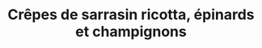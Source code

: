 ---
title: Crêpes de sarrasin ricotta, épinards et champignons
draft: false
layout: recettes
type: plat
categories:
  - Plat chaud
auteur: frédo
regime:
  - vegetarien
cuisson: Oui
temperature: Chaud
plate: 100
quantite_desc: 1 crêpe par personne
check: Non
checkAlwaysOk: false
ingredients:
  autres:
    - title: crêpes de sarrasin
      quantite: 100
      unit: unité
  legumes:
    - title: Oignon
      quantite: 25
      unit: unité
    - title: Epinards surgelés
      quantite: 8
      unit: Kg
    - title: champignons surgelés
      quantite: 8
      unit: Kg
  lof:
    - title: Lait entier
      quantite: 5
      unit: litre
    - title: huile de tournesol
      quantite: 500
      unit: ml
    - title: Fécule de maïs (Maïzena)
      quantite: 500
      unit: grammes
      commentaire: la maïzena est pour la béchamel sans gluten
    - title: Farine de blé
      quantite: 200
      unit: grammes
  frais:
    - title: Margarine
      quantite: 500
      unit: grammes
    - title: Tofu ferme
      quantite: 1
      unit: Kg
    - title: Ricotta
      quantite: 4.5
      unit: Kg
  epices:
    - title: Bouillon de légume (sans gluten)
      quantite: 2
      unit: litre
    - title: Muscade
      quantite: 50
      unit: grammes
preparation: >-
  La veille, penser à décongeler les épinards et les champignons dans des
  gastros à trous pour qu'ils puissent s'égoutter et les stocker en frigo.


  Etape 1 :  béchamel normale


  Faire chauffer l'huile dans une casserole, y ajouter la farine, mélanger à la spatule en bois ou au fouet jusqu'à absorption. Rajouter l'intégralité du lait froid, réduire un peu le feu, saler, poivrer, ajouter la muscade et cuire jusqu'à épaississement. Réserver.


  Etape 2 : béchamel sans gluten


  Diluer le nombre de tablettes requis pour confectionner 2 litres de bouillon de légumes et le porter à ébullition. Diluer à part dans un peu de liquide froid la fécule de maïs (maïzena) et l'incorporer dans le bouillon bouillant. Cuire quelques minutes jusqu'à épaississement. Réserver.


  Etape 3


  Faire revenir les oignons émincés finement (robot-coupe). Quand ils commencent à dorer y ajouter les champignons qui doivent colorer aussi un peu puis enfin les épinards et prolonger la cuisson 15 minutes environ ou jusqu'à ce qu'il n'y ait plus de jus. Portionner les repas végan-sans gluten et y ajouter la béchamel maïzena et le tofu.Portionner les repas végés et y ajouter la béchamel au lait et la ricotta quand le mélange a refroidi.


  Etape 4


  Passer les crêpes à la bilik pour cuire 1 face puis les garnir du mélange épinards etc... les rouler et les placer dans les gastros sur papier sulfurisé. Maintenir au four à 100° jusqu'au moment du service.
publishDate: 2025-06-04T18:10:00.000Z
uuid: k13ttgfy
titleslug: crepes-de-sarrasin-ricotta-epinards-et-champignons_k13ttgfy
---